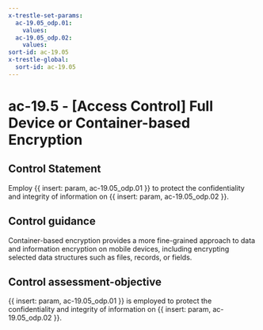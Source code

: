 ```yaml
---
x-trestle-set-params:
  ac-19.05_odp.01:
    values:
  ac-19.05_odp.02:
    values:
sort-id: ac-19.05
x-trestle-global:
  sort-id: ac-19.05
---
```


# ac-19.5 - \[Access Control\] Full Device or Container-based Encryption

## Control Statement

Employ {{ insert: param, ac-19.05_odp.01 }} to protect the confidentiality and integrity of information on {{ insert: param, ac-19.05_odp.02 }}.

## Control guidance

Container-based encryption provides a more fine-grained approach to data and information encryption on mobile devices, including encrypting selected data structures such as files, records, or fields.

## Control assessment-objective

{{ insert: param, ac-19.05_odp.01 }} is employed to protect the confidentiality and integrity of information on {{ insert: param, ac-19.05_odp.02 }}.
